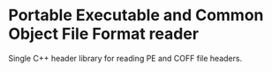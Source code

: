 # Portable Executable and Common Object File Format reader
Single C++ header library for reading PE and COFF file headers.
